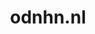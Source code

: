 ---
layout: post
title:  "odnhn.nl"
internal_url:  "/dutchgov/odnhn.nl.html"
categories: dutchgov
---